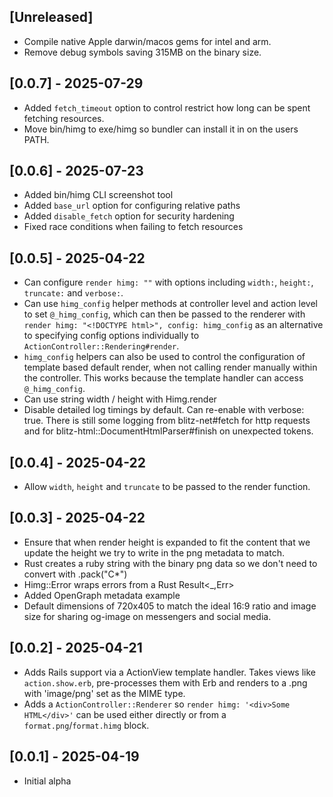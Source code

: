 ## [Unreleased]

- Compile native Apple darwin/macos gems for intel and arm.
- Remove debug symbols saving 315MB on the binary size.

## [0.0.7] - 2025-07-29

- Added `fetch_timeout` option to control restrict how long can be spent fetching resources.
- Move bin/himg to exe/himg so bundler can install it in on the users PATH.

## [0.0.6] - 2025-07-23

- Added bin/himg CLI screenshot tool
- Added `base_url` option for configuring relative paths
- Added `disable_fetch` option for security hardening
- Fixed race conditions when failing to fetch resources

## [0.0.5] - 2025-04-22

- Can configure `render himg: ""` with options including `width:`, `height:`,
  `truncate:` and `verbose:`.
- Can use `himg_config` helper methods at controller level and action level
  to set `@_himg_config`, which can then be passed to the renderer with
  `render himg: "<!DOCTYPE html>", config: himg_config` as an alternative to
  specifying config options individually to `ActionController::Rendering#render`.
- `himg_config` helpers can also be used to control the configuration of
  template based default render, when not calling render manually within the
  controller. This works because the template handler can access `@_himg_config`.
- Can use string width / height with Himg.render
- Disable detailed log timings by default. Can re-enable with verbose: true.
  There is still some logging from blitz-net#fetch for http requests and for
  blitz-html::DocumentHtmlParser#finish on unexpected tokens.

## [0.0.4] - 2025-04-22

- Allow `width`, `height` and `truncate` to be passed to the render function.

## [0.0.3] - 2025-04-22

- Ensure that when render height is expanded to fit the content that we update
  the height we try to write in the png metadata to match.
- Rust creates a ruby string with the binary png data so we don't need to convert with .pack("C*")
- Himg::Error wraps errors from a Rust Result<_,Err>
- Added OpenGraph metadata example
- Default dimensions of 720x405 to match the ideal 16:9 ratio and image size
  for sharing og-image on messengers and social media.

## [0.0.2] - 2025-04-21

- Adds Rails support via a ActionView template handler.
  Takes views like `action.show.erb`, pre-processes them with Erb and renders
  to a .png with 'image/png' set as the MIME type.
- Adds a `ActionController::Renderer` so `render himg: '<div>Some HTML</div>'`
  can be used either directly or from a `format.png`/`format.himg` block.

## [0.0.1] - 2025-04-19

- Initial alpha

